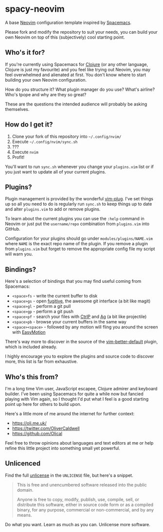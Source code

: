# spacy-neovim

A base [Neovim][] configuration template inspired by [Spacemacs][].

Please fork and modify the repository to suit your needs, you can build your own Neovim on top of this (subjectively) cool starting point.

## Who's it for?

If you're currently using Spacemacs for [Clojure][] (or any other language, Clojure is just my favourite) and you feel like trying out Neovim, you may feel overwhelmed and alienated at first. You don't know where to start building your own Neovim configuration.

How do you structure it? What plugin manager do you use? What's airline? Who's tpope and why are they so great?

These are the questions the intended audience will probably be asking themselves.

## How do I get it?

 1. Clone your fork of this repository into `~/.config/nvim/`
 2. Execute `~/.config/nvim/sync.sh`
 3. ???
 4. Execute `nvim`
 5. Profit!

You'll want to run `sync.sh` whenever you change your `plugins.vim` list or if you just want to update all of your current plugins.

## Plugins?

Plugin management is provided by the wonderful [vim-plug][]. I've set things up so all you need to do is regularly run `sync.sh` to keep things up to date and alter `plugins.vim` to add or remove plugins.

To learn about the current plugins you can use the `:help` command in Neovim or just put the `username/repo` combination from `plugins.vim` into GitHub.

Configuration for your plugins should go under `modules/plugins/NAME.vim` where `NAME` is the exact repo name of the plugin. If you remove a plugin from `plugins.vim` but forget to remove the appropriate config file my script will warn you.

## Bindings?

Here's a selection of bindings that you may find useful coming from Spacemacs:

 * `<space>fs` - write the current buffer to disk
 * `<space>gs` - open [fugitive][], the awesome git interface (a bit like magit)
 * `<space>gl` - perform a git pull
 * `<space>gp` - perform a git push
 * `<space>pf` - search your files with [CtrlP][] and [Ag][] (a bit like projectile)
 * `<space>pb` - browse your current buffers in the same way
 * `<space><space>` - followed by any motion will fling you around the screen with [EasyMotion][]

There's way more to discover in the source of the [vim-better-default][] plugin, which is included already.

I highly encourage you to explore the plugins and source code to discover more, this list is far from exhaustive.

## Who's this from?

I'm a long time Vim user, JavaScript escapee, Clojure admirer and keyboard builder. I've been using Spacemacs for quite a while now but fancied playing with Vim again, so I thought I'd put what I feel is a good starting point up here for others to build upon.

Here's a little more of me around the internet for further context:

 * https://oli.me.uk/
 * https://twitter.com/OliverCaldwell
 * https://github.com/Olical

Feel free to throw opinions about languages and text editors at me or help refine this little project into something small yet powerful.

## Unlicenced

Find the full [unlicense][] in the `UNLICENSE` file, but here's a snippet.

>This is free and unencumbered software released into the public domain.
>
>Anyone is free to copy, modify, publish, use, compile, sell, or distribute this software, either in source code form or as a compiled binary, for any purpose, commercial or non-commercial, and by any means.

Do what you want. Learn as much as you can. Unlicense more software.

[unlicense]: http://unlicense.org/
[neovim]: https://neovim.io/
[spacemacs]: http://spacemacs.org/
[clojure]: https://clojure.org/
[vim-plug]: https://github.com/junegunn/vim-plug
[vim-better-default]: https://github.com/liuchengxu/vim-better-default
[fugitive]: https://github.com/tpope/vim-fugitive
[ctrlp]: https://github.com/ctrlpvim/ctrlp.vim
[ag]: https://github.com/ggreer/the_silver_searcher
[easymotion]: https://github.com/easymotion/vim-easymotion
